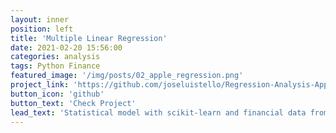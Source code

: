 ```yaml
---
layout: inner
position: left
title: 'Multiple Linear Regression'
date: 2021-02-20 15:56:00
categories: analysis
tags: Python Finance 
featured_image: '/img/posts/02_apple_regression.png'
project_link: 'https://github.com/joseluistello/Regression-Analysis-Apple-Data'
button_icon: 'github'
button_text: 'Check Project'
lead_text: 'Statistical model with scikit-learn and financial data from an API Rest'
---
```

